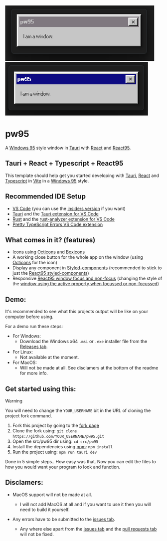 ![nonactive-screenshot-win-11](/src/pw95/public/screenshot-nonactive-win-11.png)
![active-screenshot-win-11](/src/pw95/public/screenshot-active-win-11.png)

# pw95
A [Windows 95](https://en.wikipedia.org/wiki/Windows_95) style window in [Tauri](https://tauri.app/) with [React](https://react.dev/) and [React95](https://react95.io).

## Tauri + React + Typescript + React95

This template should help get you started developing with [Tauri](https://tauri.app/), [React](https://react.dev/) and [Typescript](https://www.typescriptlang.org/) in [Vite](https://vite.dev/) in a [Windows 95](https://en.wikipedia.org/wiki/Windows_95) style.

## Recommended IDE Setup
- [VS Code](https://code.visualstudio.com/) (you can use the [insiders version](https://code.visualstudio.com/insiders/) if you want)
- [Tauri](https://tauri.app/) and the [Tauri extension for VS Code](https://marketplace.visualstudio.com/items?itemName=tauri-apps.tauri-vscode)
- [Rust](https://www.rust-lang.org/) and the [rust-analyzer extension for VS Code](https://marketplace.visualstudio.com/items?itemName=rust-lang.rust-analyzer)
- [Pretty TypeScript Errors VS Code extension](https://marketplace.visualstudio.com/items?itemName=yoavbls.pretty-ts-errors)

## What comes in it? (features)
- Icons using [Octicons](https://primer.style/foundations/icons) and [Boxicons](https://boxicons.com)
- A working close button for the whole app on the window (using [Octicons](https://primer.style/foundations/icons) for the icon)
- Display any component in [Styled-components](https://styled-components.com/) (recommended to stick to just the [React95 styled-components](https://storybook.react95.io/?path=/story/docs-welcome-to-react95--page))
- Responsive [React95 window focus and non-focus](https://storybook.react95.io/?path=/story/environment-window--default) (changing the style of the [window using the active property when focussed or non-focussed](https://storybook.react95.io/?path=/story/environment-window--default))

## Demo:
It's recommended to see what this projects output will be like on your computer before using.

For a demo run these steps:
- For Windows:
    - Download the Windows x64 `.msi` or `.exe` installer file from the [Releases tab](https://github.com/95rs/pw95/releases).
- For Linux:
    - Not available at the moment.
- For MacOS:
    - Will not be made at all. See disclamers at the bottom of the readme for more info.


## Get started using this:
> [!WARNING]
> You will need to change the `YOUR_USERNAME` bit in the URL of cloning the project fork command.

1. Fork this project by going to the [fork page](https://github.com/95rs/pw95/fork)
2. Clone the fork using: `git clone https://github.com/YOUR_USERNAME/pw95.git`
3. Open the src/pw95 dir using: `cd src/pw95`
4. Install the dependencies using [npm](https://npmjs.com): `npm install`
5. Run the project using: `npm run tauri dev`

Done in 5 simple steps.. How easy was that.
Now you can edit the files to how you would want your program to look and function.

## Disclamers:
- MacOS support will not be made at all.
    - I will not add MacOS at all and if you want to use it then you will need to build it yourself.

- Any errors have to be submitted to the [issues tab](https://github.com/95rs/pw95/issues).
    - Any where else apart from the [issues tab](https://github.com/95rs/pw95/issues) and the [pull requests tab](https://github.com/95rs/pw95/pulls) will not be fixed.
